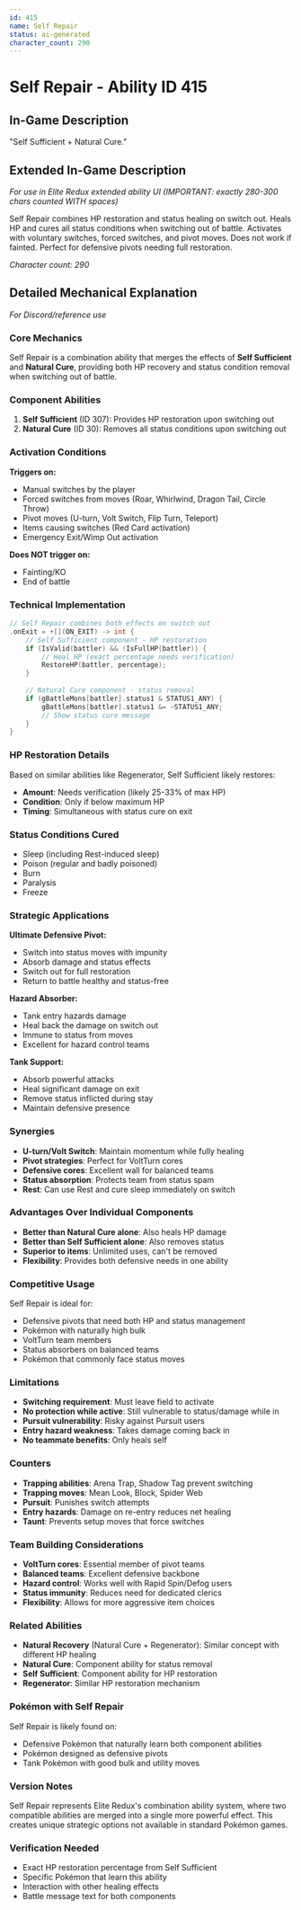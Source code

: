 ```yaml
---
id: 415
name: Self Repair
status: ai-generated
character_count: 290
---
```


# Self Repair - Ability ID 415

## In-Game Description
"Self Sufficient + Natural Cure."

## Extended In-Game Description
*For use in Elite Redux extended ability UI (IMPORTANT: exactly 280-300 chars counted WITH spaces)*

Self Repair combines HP restoration and status healing on switch out. Heals HP and cures all status conditions when switching out of battle. Activates with voluntary switches, forced switches, and pivot moves. Does not work if fainted. Perfect for defensive pivots needing full restoration.

*Character count: 290*

## Detailed Mechanical Explanation
*For Discord/reference use*

### Core Mechanics
Self Repair is a combination ability that merges the effects of **Self Sufficient** and **Natural Cure**, providing both HP recovery and status condition removal when switching out of battle.

### Component Abilities
1. **Self Sufficient** (ID 307): Provides HP restoration upon switching out
2. **Natural Cure** (ID 30): Removes all status conditions upon switching out

### Activation Conditions
**Triggers on:**
- Manual switches by the player
- Forced switches from moves (Roar, Whirlwind, Dragon Tail, Circle Throw)
- Pivot moves (U-turn, Volt Switch, Flip Turn, Teleport)
- Items causing switches (Red Card activation)
- Emergency Exit/Wimp Out activation

**Does NOT trigger on:**
- Fainting/KO
- End of battle

### Technical Implementation
```c
// Self Repair combines both effects on switch out
.onExit = +[](ON_EXIT) -> int {
    // Self Sufficient component - HP restoration
    if (IsValid(battler) && !IsFullHP(battler)) {
        // Heal HP (exact percentage needs verification)
        RestoreHP(battler, percentage);
    }
    
    // Natural Cure component - status removal
    if (gBattleMons[battler].status1 & STATUS1_ANY) {
        gBattleMons[battler].status1 &= ~STATUS1_ANY;
        // Show status cure message
    }
}
```

### HP Restoration Details
Based on similar abilities like Regenerator, Self Sufficient likely restores:
- **Amount**: Needs verification (likely 25-33% of max HP)
- **Condition**: Only if below maximum HP
- **Timing**: Simultaneous with status cure on exit

### Status Conditions Cured
- Sleep (including Rest-induced sleep)
- Poison (regular and badly poisoned)
- Burn
- Paralysis
- Freeze

### Strategic Applications

**Ultimate Defensive Pivot:**
- Switch into status moves with impunity
- Absorb damage and status effects
- Switch out for full restoration
- Return to battle healthy and status-free

**Hazard Absorber:**
- Tank entry hazards damage
- Heal back the damage on switch out
- Immune to status from moves
- Excellent for hazard control teams

**Tank Support:**
- Absorb powerful attacks
- Heal significant damage on exit
- Remove status inflicted during stay
- Maintain defensive presence

### Synergies
- **U-turn/Volt Switch**: Maintain momentum while fully healing
- **Pivot strategies**: Perfect for VoltTurn cores
- **Defensive cores**: Excellent wall for balanced teams
- **Status absorption**: Protects team from status spam
- **Rest**: Can use Rest and cure sleep immediately on switch

### Advantages Over Individual Components
- **Better than Natural Cure alone**: Also heals HP damage
- **Better than Self Sufficient alone**: Also removes status
- **Superior to items**: Unlimited uses, can't be removed
- **Flexibility**: Provides both defensive needs in one ability

### Competitive Usage
Self Repair is ideal for:
- Defensive pivots that need both HP and status management
- Pokémon with naturally high bulk
- VoltTurn team members
- Status absorbers on balanced teams
- Pokémon that commonly face status moves

### Limitations
- **Switching requirement**: Must leave field to activate
- **No protection while active**: Still vulnerable to status/damage while in
- **Pursuit vulnerability**: Risky against Pursuit users
- **Entry hazard weakness**: Takes damage coming back in
- **No teammate benefits**: Only heals self

### Counters
- **Trapping abilities**: Arena Trap, Shadow Tag prevent switching
- **Trapping moves**: Mean Look, Block, Spider Web
- **Pursuit**: Punishes switch attempts
- **Entry hazards**: Damage on re-entry reduces net healing
- **Taunt**: Prevents setup moves that force switches

### Team Building Considerations
- **VoltTurn cores**: Essential member of pivot teams
- **Balanced teams**: Excellent defensive backbone
- **Hazard control**: Works well with Rapid Spin/Defog users
- **Status immunity**: Reduces need for dedicated clerics
- **Flexibility**: Allows for more aggressive item choices

### Related Abilities
- **Natural Recovery** (Natural Cure + Regenerator): Similar concept with different HP healing
- **Natural Cure**: Component ability for status removal
- **Self Sufficient**: Component ability for HP restoration
- **Regenerator**: Similar HP restoration mechanism

### Pokémon with Self Repair
Self Repair is likely found on:
- Defensive Pokémon that naturally learn both component abilities
- Pokémon designed as defensive pivots
- Tank Pokémon with good bulk and utility moves

### Version Notes
Self Repair represents Elite Redux's combination ability system, where two compatible abilities are merged into a single more powerful effect. This creates unique strategic options not available in standard Pokémon games.

### Verification Needed
- Exact HP restoration percentage from Self Sufficient
- Specific Pokémon that learn this ability
- Interaction with other healing effects
- Battle message text for both components